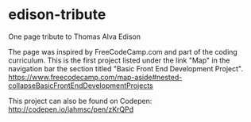 # edison-tribute
One page tribute to Thomas Alva Edison

The page was inspired by FreeCodeCamp.com and part of the coding curriculum. This is the first project listed under the link "Map" in the navigation bar the section titled "Basic Front End Development Project".
https://www.freecodecamp.com/map-aside#nested-collapseBasicFrontEndDevelopmentProjects

This project can also be found on Codepen: http://codepen.io/jahmsc/pen/zKrQPd
